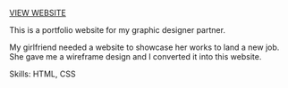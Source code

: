 [VIEW WEBSITE](https://arnidxiong.netlify.app/)

This is a portfolio website for my graphic designer partner.

My girlfriend needed a website to showcase her works to land a new job.
She gave me a wireframe design and I converted it into this website.

Skills: HTML, CSS
